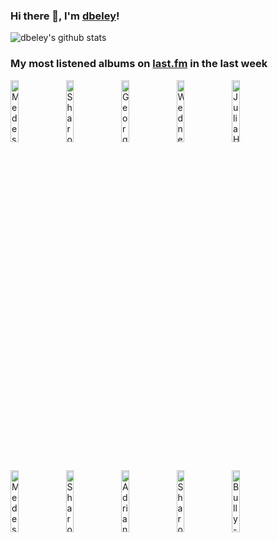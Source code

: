 ### Hi there 👋, I'm [dbeley](https://dbeley.ovh/en)!

![dbeley's github stats](https://github-readme-stats.vercel.app/api?username=dbeley)

### My most listened albums on [last.fm](https://www.last.fm/user/d_beley) in the last week

[<img src='https://lastfm.freetls.fastly.net/i/u/300x300/e1b42c20ba8e4062c0ac104c489add9d.png' width='16%' height='16%' alt='Medeski, Martin and Wood - Uninvisible'>](https://www.last.fm/music/medeski%252c%2bmartin%2band%2bwood/uninvisible)&nbsp;
[<img src='https://lastfm.freetls.fastly.net/i/u/300x300/8ce69e0de08c4f37cf8288cde6eb3eb1.png' width='16%' height='16%' alt='Sharon Van Etten - Are We There'>](https://www.last.fm/music/sharon%2bvan%2betten/are%2bwe%2bthere)&nbsp;
[<img src='https://lastfm.freetls.fastly.net/i/u/300x300/4c24a2815651800aa7fd87a9581affe0.jpg' width='16%' height='16%' alt='George Clanton - Ooh Rap I Ya'>](https://www.last.fm/music/george%2bclanton/ooh%2brap%2bi%2bya)&nbsp;
[<img src='https://lastfm.freetls.fastly.net/i/u/300x300/eb88ae2589fa1200dcbbb8cebead5e2c.jpg' width='16%' height='16%' alt='Wednesday - Twin Plagues'>](https://www.last.fm/music/wednesday/twin%2bplagues)&nbsp;
[<img src='https://lastfm.freetls.fastly.net/i/u/300x300/f7217fa1319c242872b6148740b26bcc.png' width='16%' height='16%' alt='Julia Holter - Have You In My Wilderness'>](https://www.last.fm/music/julia%2bholter/have%2byou%2bin%2bmy%2bwilderness)&nbsp;
<br>
[<img src='https://lastfm.freetls.fastly.net/i/u/300x300/9f66edfeaf6f4b5d0a8d2a3bb30b7fcd.jpg' width='16%' height='16%' alt='Medeski, Martin and Wood - Combustication'>](https://www.last.fm/music/medeski%252c%2bmartin%2band%2bwood/combustication)&nbsp;
[<img src='https://lastfm.freetls.fastly.net/i/u/300x300/a93d6914ba014f12cf55defaf5f30a26.png' width='16%' height='16%' alt='Sharon Van Etten - Tramp'>](https://www.last.fm/music/sharon%2bvan%2betten/tramp)&nbsp;
[<img src='https://lastfm.freetls.fastly.net/i/u/300x300/746436fb5abd430a4e684eaeee4f1aff.jpg' width='16%' height='16%' alt='Adrianne Lenker - songs'>](https://www.last.fm/music/adrianne%2blenker/songs)&nbsp;
[<img src='https://lastfm.freetls.fastly.net/i/u/300x300/31e516aa83b7c6086ff98c1299bc6d63.jpg' width='16%' height='16%' alt='Sharon Van Etten - Weve Been Going About This All Wrong (Deluxe Edition)'>](https://www.last.fm/music/sharon%2bvan%2betten/we%2527ve%2bbeen%2bgoing%2babout%2bthis%2ball%2bwrong%2b%2528deluxe%2bedition%2529)&nbsp;
[<img src='https://lastfm.freetls.fastly.net/i/u/300x300/1c5df8ee52805b4e4c5f9624bf46619c.jpg' width='16%' height='16%' alt='Bully - Feels Like'>](https://www.last.fm/music/bully/feels%2blike)&nbsp;
<br>
